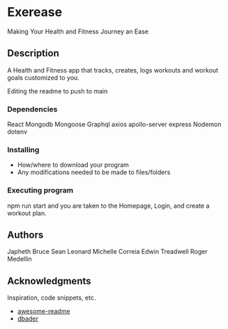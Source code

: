 # Exerease

Making Your Health and Fitness Journey an Ease

## Description

A Health and Fitness app that tracks, creates, logs workouts and workout goals customized to you.

Editing the readme to push to main

### Dependencies

React
Mongodb
Mongoose
Graphql
axios
apollo-server
express
Nodemon
dotenv

### Installing

- How/where to download your program
- Any modifications needed to be made to files/folders

### Executing program

npm run start and you are taken to the Homepage, Login, and create a workout plan.

## Authors

Japheth Bruce
Sean Leonard
Michelle Correia
Edwin Treadwell
Roger Medellin

## Acknowledgments

Inspiration, code snippets, etc.

- [awesome-readme](https://github.com/matiassingers/awesome-readme)
- [dbader](https://github.com/dbader/readme-template)
